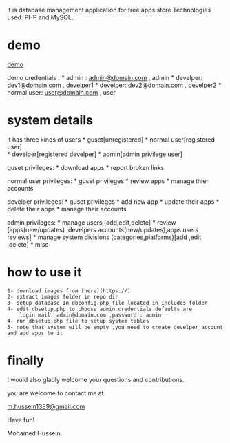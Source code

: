 it is database management application for free apps store 
Technologies used: PHP and MySQL.

demo
====

[demo](https://) 

demo credentials :
	* admin :   admin@domain.com , admin
	* develper: dev1@domain.com , develper1
	* develper: dev2@domain.com , develper2
	* normal user: user@domain.com , user
	
system details
==============

it has three kinds of users 
	* guset[unregistered] 
	* normal user[registered user]	
	* develper[registered develper]	
	* admin[admin privilege user]

guset privileges:
	* download apps
	* report broken links

normal user privileges:
	* guset privileges
	* review apps
	* manage thier accounts

develper privileges:
	* guset privileges
	* add new app 
	* update their apps
	* delete their apps
	* manage their accounts
	
admin privileges:
	* manage users [add,edit,delete]
	* review [apps(new/updates) ,develpers accounts(new/updates),apps users reviews]
	* manage system divisions (categories,platforms)[add ,edit ,delete]
	* misc


how to use it 
=============
	1- download images from [here](https://)
	2- extract images folder in repo dir
	3- setup database in dbconfig.php file located in includes folder
	4- edit dbsetup.php to choose admin credentials defaults are
		login mail: admin@domain.com ,password : admin
	4- run dbsetup.php file to setup system tables
	5- note that system will be empty ,you need to create develper account and add apps to it
	
	
finally
=======
	
I would also gladly welcome your questions and contributions.

you are welcome to contact me at

m.hussein1389@gmail.com

Have fun!

Mohamed Hussein.		